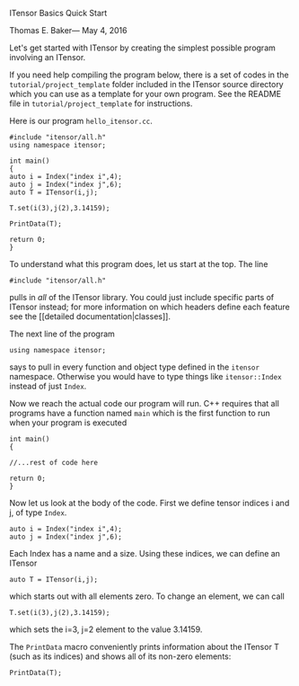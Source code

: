 <span class='article_title'>ITensor Basics Quick Start</span>

<span class='article_sig'>Thomas E. Baker&mdash; May 4, 2016</span>

Let's get started with ITensor by creating the simplest possible program involving an ITensor.

If you need help compiling the program below, there is a set of codes in the 
`tutorial/project_template` folder included in the ITensor source directory which you can
use as a template for your own program. See the README file in `tutorial/project_template`
for instructions.

<!--(For a similar guide oriented towards DMRG calculations, see [[DMRG Quick Start|tutorials/DMRGquickstart]].)-->

Here is our program `hello_itensor.cc`.

    #include "itensor/all.h"
    using namespace itensor;

    int main()
    {
    auto i = Index("index i",4);
    auto j = Index("index j",6);
    auto T = ITensor(i,j);

    T.set(i(3),j(2),3.14159);

    PrintData(T);

    return 0;
    }


To understand what this program does, let us start at the top. The line

    #include "itensor/all.h"

pulls in _all_ of the ITensor library. You could just include specific parts of
ITensor instead; for more information
on which headers define each feature see the [[detailed documentation|classes]].

The next line of the program 

    using namespace itensor;

says to pull in every function and object type defined in
the `itensor` namespace. Otherwise you would have to type things like `itensor::Index` instead of
just `Index`.


Now we reach the actual code our program will run.
C++ requires that all programs have
a function named `main` which is the first function
to run when your program is executed

    int main()
    {

    //...rest of code here

    return 0;
    }

Now let us look at the body of the code. 
First we define tensor indices i and j, of type `Index`.

    auto i = Index("index i",4);
    auto j = Index("index j",6);

Each Index has a name and a size. Using these indices, we can define
an ITensor

    auto T = ITensor(i,j);

which starts out with all elements zero. To change an element, we
can call

    T.set(i(3),j(2),3.14159);

which sets the i=3, j=2 element to the value 3.14159. 

The `PrintData` macro conveniently prints information about the
ITensor T (such as its indices) and shows all of its non-zero elements:
 
    PrintData(T);

